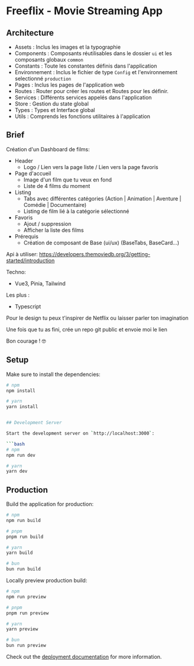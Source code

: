 # Freeflix - Movie Streaming App

## Architecture

- Assets : Inclus les images et la typographie
- Components : Composants réutilisables dans le dossier `ui` et les composants globaux `common`
- Constants : Toute les constantes définis dans l'application
- Environnement : Inclus le fichier de type `Config` et l'environnement selectionné `production`
- Pages : Inclus les pages de l'application web
- Routes : Router pour créer les routes et Routes pour les définir.
- Services : Différents services appelés dans l'application
- Store : Gestion du state global
- Types : Types et Interface global
- Utils : Comprends les fonctions utilitaires à l'application

## Brief

Création d'un Dashboard de films:

- Header
  - Logo / Lien vers la page liste / Lien vers la page favoris
- Page d'accueil
  - Image d'un film que tu veux en fond
  - Liste de 4 films du moment
- Listing
  - Tabs avec différentes catégories (Action | Animation | Aventure | Comédie | Documentaire)
  - Listing de film lié à la catégorie sélectionné
- Favoris
  - Ajout / suppression
  - Afficher la liste des films
- Prérequis
  - Création de composant de Base (ui/ux) (BaseTabs, BaseCard...)

Api à utiliser: https://developers.themoviedb.org/3/getting-started/introduction

Techno:

- Vue3, Pinia, Tailwind

Les plus :

- Typescript

Pour le design tu peux t'inspirer de Netflix ou laisser parler ton imagination

Une fois que tu as fini, crée un repo git public et envoie moi le lien

Bon courage ! 🤓

## Setup

Make sure to install the dependencies:

````bash
# npm
npm install

# yarn
yarn install


## Development Server

Start the development server on `http://localhost:3000`:

```bash
# npm
npm run dev

# yarn
yarn dev

````

## Production

Build the application for production:

```bash
# npm
npm run build

# pnpm
pnpm run build

# yarn
yarn build

# bun
bun run build
```

Locally preview production build:

```bash
# npm
npm run preview

# pnpm
pnpm run preview

# yarn
yarn preview

# bun
bun run preview
```

Check out the [deployment documentation](https://nuxt.com/docs/getting-started/deployment) for more information.
